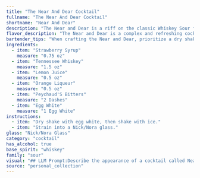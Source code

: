 ```yaml
---
title: "The Near And Dear Cocktail"
fullname: "The Near And Dear Cocktail"
shortname: "Near And Dear"
description: "The Near and Dear is a riff on the classic Whiskey Sour family, born from the blending of Tennessee whiskey's smooth character with bright citrus and a hint of sweetness. The addition of egg white lends a creamy texture and elegant foam, elevating it to a sophisticated twist on a familiar favorite. "
flavor_description: "The Near and Dear is a complex and refreshing cocktail. The sweetness of the strawberry syrup and orange liqueur balances the boldness of the Tennessee whiskey and tartness of lemon juice. The egg white adds a creamy texture and subtle sweetness, while the Peychaud's bitters provide a touch of spice and complexity.  The result is a delightful mix of fruity, sweet, and smoky notes, with a smooth, velvety finish. "
bartender_tips: "When crafting the Near and Dear, prioritize a dry shake (without ice) to emulsify the egg white for a velvety texture. This step should be vigorous and last for about 15 seconds.  After adding ice, shake again for a thorough chill.  Use a fine-mesh strainer to remove any ice shards and achieve a crystal clear presentation.  Finally, a touch of orange zest as garnish adds a delightful aromatic flair. "
ingredients:
  - item: "Strawberry Syrup"
    measure: "0.75 oz"
  - item: "Tennessee Whiskey"
    measure: "1.5 oz"
  - item: "Lemon Juice"
    measure: "0.5 oz"
  - item: "Orange Liqueur"
    measure: "0.5 oz"
  - item: "Peychaud'S Bitters"
    measure: "2 Dashes"
  - item: "Egg White"
    measure: "1 Egg White"
instructions:
  - item: "Dry shake with egg white, then shake with ice."
  - item: "Strain into a Nick/Nora glass."
glass: "Nick/Nora Glass"
category: "cocktail"
has_alcohol: true
base_spirit: "whiskey"
family: "sour"
visual: "## LLM Prompt:Describe the appearance of a cocktail called Near and Dear made with the following ingredients:* **Strawberry Syrup:** A vibrant, ruby red syrup, slightly viscous.* **Tennessee Whiskey:** A deep amber color, with a hint of reddish-brown.* **Lemon Juice:** A clear, slightly pale yellow liquid.* **Orange Liqueur:** A bright, orange color.* **Peychaud's Bitters:** A dark, almost black liquid with a slight red hue.* **Egg White:** A translucent, slightly off-white liquid.The cocktail is shaken with ice, then strained and served in a chilled coupe glass.  It is garnished with a fresh strawberry slice.  **Focus on:*** The overall color of the cocktail, considering the combined effect of all ingredients.* The texture and clarity of the cocktail - is it cloudy or clear?* How the garnish contributes to the visual appeal.**Bonus:*** Mention any potential for separation or layering due to the egg white.* Describe the visual effect of the bitters on the surface. "
source: "personal_collection"
---
```



